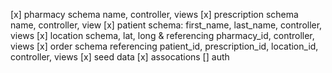 [x] pharmacy schema name, controller, views
[x] prescription schema name, controller, view
[x] patient schema: first_name, last_name, controller, views
[x] location schema, lat, long & referencing pharmacy_id, controller, views
[x] order schema referencing patient_id, prescription_id, location_id, controller, views
[x] seed data
[x] assocations
[] auth